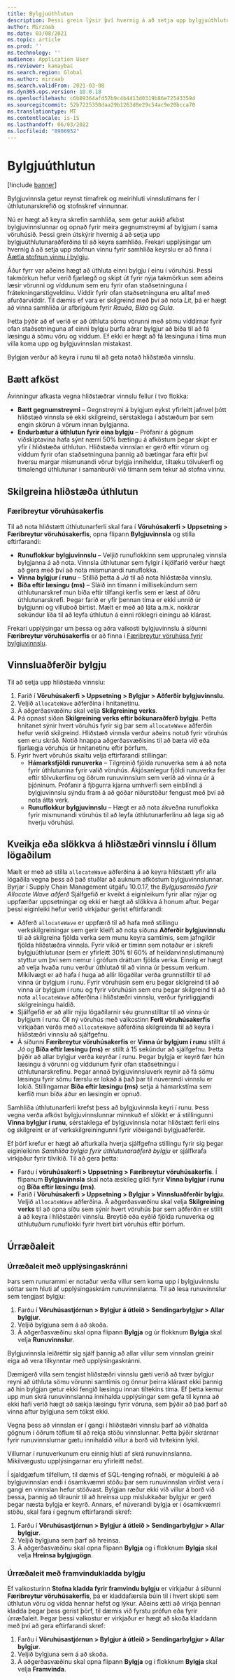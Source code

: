 ```yaml
---
title: Bylgjuúthlutun
description: Þessi grein lýsir því hvernig á að setja upp bylgjuúthlutunarskrefið, þar á meðal hvernig á að virkja samhliða vinnslu fyrir það.
author: Mirzaab
ms.date: 03/08/2021
ms.topic: article
ms.prod: ''
ms.technology: ''
audience: Application User
ms.reviewer: kamaybac
ms.search.region: Global
ms.author: mirzaab
ms.search.validFrom: 2021-03-08
ms.dyn365.ops.version: 10.0.18
ms.openlocfilehash: c6b89364afd57b9c4b4413d0319b86e725433594
ms.sourcegitcommit: 52b7225350daa29b1263d8e29c54ac9e20bcca70
ms.translationtype: MT
ms.contentlocale: is-IS
ms.lasthandoff: 06/03/2022
ms.locfileid: "8906952"
---
```

# <a name="wave-allocation"></a>Bylgjuúthlutun

[!include [banner](../includes/banner.md)]

Bylgjuvinnsla getur reynst tímafrek og meirihluti vinnslutímans fer í úthlutunarskrefið og stofnskref vinnunnar.

Nú er hægt að keyra skrefin samhliða, sem getur aukið afköst bylgjuvinnslunnar og opnað fyrir meira gegnumstreymi af bylgjum í sama vöruhúsið. Þessi grein útskýrir hvernig á að setja upp bylgjuúthlutunaraðferðina til að keyra samhliða. Frekari upplýsingar um hvernig á að setja upp stofnun vinnu fyrir samhliða keyrslu er að finna í [Áætla stofnun vinnu í bylgju](configure-wave-schedule-work-creation.md).

Áður fyrr var aðeins hægt að úthluta einni bylgju í einu í vöruhúsi. Þessi takmörkun hefur verið fjarlægð og skipt út fyrir nýja takmörkun sem aðeins læsir vörunni og víddunum sem eru fyrir ofan staðsetninguna í frátekningarstigveldinu. Víddir fyrir ofan staðsetninguna eru alltaf með afurðarvíddir. Til dæmis ef vara er skilgreind með því að nota *Lit*, þá er hægt að vinna samhliða úr afbrigðum fyrir *Rauða*, *Bláa* og *Gula*.

Þetta þýðir að ef verið er að úthluta sömu vörunni með sömu víddirnar fyrir ofan staðsetninguna af einni bylgju þurfa aðrar bylgjur að bíða til að fá læsingu á sömu vöru og víddum. Ef ekki er hægt að fá læsinguna í tíma mun villa koma upp og bylgjuvinnslan mistakast.

Bylgjan verður að keyra í runu til að geta notað hliðstæða vinnslu.

## <a name="performance-improvements"></a>Bætt afköst

Ávinningur afkasta vegna hliðstæðrar vinnslu fellur í tvo flokka:

- **Bætt gegnumstreymi** – Gegnstreymi á bylgjum eykst yfirleitt jafnvel þótt hliðstæð vinnsla sé ekki skilgreind, sérstaklega í aðstæðum þar sem engin skörun á vörum innan bylgjanna.
- **Endurbætur á úthlutun fyrir eina bylgju** – Prófanir á gögnum viðskiptavina hafa sýnt nærri 50% bætingu á afköstum þegar skipt er yfir í hliðstæða úthlutun. Hliðstæða vinnslan er gerð eftir vörum og víddum fyrir ofan staðsetninguna þannig að bætingar fara eftir því hversu margar mismunandi vörur bylgja inniheldur, tiltæku tölvukerfi og tímalengd úthlutunar í samanburði við tímann sem tekur að stofna vinnu.

## <a name="configure-parallel-allocation"></a>Skilgreina hliðstæða úthlutun

### <a name="warehouse-management-parameters"></a>Færibreytur vöruhúsakerfis

Til að nota hliðstætt úthlutunarferli skal fara í **Vöruhúsakerfi > Uppsetning > Færibreytur vöruhúsakerfis**, opna flipann **Bylgjuvinnsla** og stilla eftirfarandi:

- **Runuflokkur bylgjuvinnslu** – Veljið runuflokkinn sem upprunaleg vinnsla bylgjanna á að nota. Vinnsla úthlutunar sem fylgir í kjölfarið verður hægt að gera með því að nota mismunandi runuflokka.
- **Vinna bylgjur í runu** – Stillið þetta á *Já* til að nota hliðstæða vinnslu.
- **Bíða eftir læsingu (ms)** – Sláið inn tímann í millisekúndum sem úthlutunarskref mun bíða eftir tilfangi kerfis sem er læst af öðru úthlutunarskrefi. Þegar farið er yfir þennan tíma er ekki unnið úr bylgjunni og villuboð birtist. Mælt er með að láta a.m.k. nokkrar sekúndur líða til að leyfa úthlutun á einni röklegri einingu að klárast.

Frekari upplýsingar um þessa og aðra valkosti bylgjuvinnslu á síðunni **Færibreytur vöruhúsakerfis** er að finna í [Færibreytur vöruhúss fyrir bylgjuvinnslu](wave-warehouse-parameters.md).

## <a name="wave-process-methods"></a>Vinnsluaðferðir bylgju

Til að setja upp hliðstæða vinnslu:

1. Farið í **Vöruhúsakerfi > Uppsetning > Bylgjur > Aðferðir bylgjuvinnslu**.
1. Veljið `allocateWave` aðferðina í hnitanetinu.
1. Á aðgerðasvæðinu skal velja **Skilgreining verks**.
1. Þá opnast síðan **Skilgreining verks eftir bókunaraðferð bylgju**. Þetta hnitanet sýnir hvert vöruhús fyrir sig þar sem `allocateWave` aðferðin hefur verið skilgreind. Hliðstæð vinnsla verður aðeins notuð fyrir vöruhús sem eru skráð. Notið hnappa aðgerðasvæðisins til að bæta við eða fjarlægja vöruhús úr hnitanetinu eftir þörfum. 
1. Fyrir hvert vöruhús skaltu velja eftirfarandi stillingar:
    - **Hámarksfjöldi runuverka** – Tilgreinið fjölda runuverka sem á að nota fyrir úthlutunina fyrir valið vöruhús. Ákjósanlegur fjöldi runuverka fer eftir tölvukerfinu og öðrum runuvinnslum sem verið að vinna úr á þjóninum. Prófanir á fjögurra kjarna umhverfi sem einblíndi á bylgjuvinnslu sýndu fram á að góðar niðurstöður fengust með því að nota átta verk.
    - **Runuflokkur bylgjuvinnslu** – Hægt er að nota ákveðna runuflokka fyrir mismunandi vöruhús til að leyfa úthlutunarferlinu að laga sig að hverju vöruhúsi.

## <a name="enable-or-disable-parallelization-across-all-legal-entities"></a>Kveikja eða slökkva á hliðstæðri vinnslu í öllum lögaðilum

Mælt er með að stilla `allocateWave` aðferðina á að keyra hliðstætt yfir alla lögaðila vegna þess að það stuðlar að auknum afköstum bylgjuvinnslunnar. Byrjar í Supply Chain Management útgáfu 10.0.17, the *Bylgjusamsíða fyrir Allocate Wave aðferð* Sjálfgefið er kveikt á eiginleikum fyrir allar nýjar og uppfærðar uppsetningar og ekki er hægt að slökkva á honum aftur. Þegar þessi eiginleiki hefur verið virkjaður gerist eftirfarandi:

- Aðferð `allocateWave` er uppfærð til að hafa með stillingu verkskilgreiningar sem gerir kleift að nota síðuna **Aðferðir bylgjuvinnslu** til að skilgreina fjölda verka sem munu keyra samtímis, sem jafngildir fjölda hliðstæðra vinnsla. Fyrir vikið er tíminn sem notaður er í skrefi bylgjuúthlutunar (sem er yfirleitt 30% til 60% af heildarvinnslutímanum) styttur um því sem nemur í grófum dráttum fjölda verka. Einnig er hægt að velja hvaða runu verður úthlutað til að vinna úr þessum verkum. Mikilvægt er að hafa í huga að allir lögaðilar verða grunnstilltir til að vinna úr bylgjum í runu. Fyrir vöruhúsin sem eru þegar skilgreind til að vinna úr bylgjum í runu og fyrir vöruhúsin sem eru þegar skilgreind til að nota `allocateWave` aðferðina í hliðstæðri vinnslu, verður fyrirliggjandi skilgreiningu haldið.
- Sjálfgefið er að allir nýju lögaðilarnir séu grunnstilltar til að vinna úr bylgjum í runu. Öll ný vöruhús með valkostinn **Ferli vöruhúsakerfis** virkjaðan verða með `allocateWave` aðferðina skilgreinda til að keyra í hliðstæðri vinnslu að sjálfgefnu.
- Á síðunni **Færibreytur vöruhúsakerfis** er **Vinna úr bylgjum í runu** stillt á *Já* og **Bíða eftir læsingu (ms)** er stillt á 15 sekúndur að sjálfgefnu. Þetta þýðir að allar bylgjur verða keyrðar í runu. Þegar bylgja er keyrð fær hún læsingu á vörunni og víddunum fyrir ofan staðsetningu í úthlutunarskrefinu. Þegar annað bylgjuvinnsluverk reynir að fá sömu læsingu fyrir sömu færslu er lokað á það þar til núverandi vinnslu er lokið. Stillingarnar **Bíða eftir læsingu (ms)** setja á hámarkstíma sem kerfið mun bíða áður en læsingin er opnuð.

Samhliða úthlutunarferli krefst þess að bylgjuvinnsla keyri í runu. Þess vegna verða afköst bylgjuvinnslunnar minnkuð ef slökkt er á stillingunni **Vinna bylgjur í runu**, sérstaklega ef bylgjuvinnsla notar hliðstætt ferli eins og skilgreint er af verkskilgreiningunni fyrir viðeigandi bylgjuaðferðir.

Ef þörf krefur er hægt að afturkalla hverja sjálfgefna stillingu fyrir sig þegar eiginleikinn *Samhliða bylgja fyrir úthlutunaraðferð bylgju* er sjálfkrafa virkjaður fyrir tilvikið. Til að gera þetta:

- Farðu í **vöruhúsakerfi \> Uppsetning \> Færibreytur vöruhúsakerfis**. Í flipanum **Bylgjuvinnsla** skal nota æskileg gildi fyrir **Vinna bylgjur í runu** og **Bíða eftir læsingu (ms)**.
- Farið í **Vöruhúsakerfi \> Uppsetning \> Bylgjur \> Vinnsluaðferðir bylgju**. Veljið `allocateWave` aðferðina. Á aðgerðasvæðinu skal velja **Skilgreining verks** til að opna síðu sem sýnir hvert vöruhús þar sem aðferðin er stillt á að keyra í hliðstæðri vinnslu. Breytið eða eyðið fjölda runuverka og úthlutuðum runuflokki fyrir hvert birt vöruhús eftir þörfum.

## <a name="troubleshooting"></a>Úrræðaleit

### <a name="troubleshoot-using-the-infolog"></a>Úrræðaleit með upplýsingaskránni

Þars sem runurammi er notaður verða villur sem koma upp í bylgjuvinnslu sóttar sem hluti af upplýsingaskrám runuvinnslanna. Til að lesa runuvinnslur sem tengjast bylgju:

1. Farðu í **Vöruhúsastjórnun \> Bylgjur á útleið \> Sendingarbylgjur \> Allar bylgjur**.
1. Veljið bylgjuna sem á að skoða.
1. Á aðgerðasvæðinu skal opna flipann **Bylgja** og úr flokknum **Bylgja** skal velja **Runuvinnslur**.

Bylgjuvinnsla leiðréttir sig sjálf þannig að allar villur sem vinnslan greinir eiga að vera tilkynntar með upplýsingaskránni.

Dæmigerð villa sem tengist hliðstæðri vinnslu gæti verið að tvær bylgjur reyni að úthluta sömu vörunni samtímis og önnur þeirra klárast ekki þannig að hin bylgjan getur ekki fengið læsingu innan tiltekins tíma. Ef þetta kemur upp mun skrá runuvinnslanna innihalda upplýsingar sem gefa til kynna að ekki hafi verið hægt að sækja læsingu fyrir vöruna, sem þýðir að það þarf að vinna aftur bylgjuna sem tókst ekki.

Vegna þess að vinnslan er í gangi í hliðstæðri vinnslu þarf að viðhalda gögnum í öðrum töflum til að rekja stöðu vinnslunnar. Þetta þýðir skrárnar fyrir runuvinnslurnar gætu innihaldið villur á borð við tvítekinn lykil.

Villurnar í runuverkunum eru einnig hluti af skrá runuvinnslanna. Mikilvægustu upplýsingarnar eru yfirleitt neðst.

Í sjaldgæfum tilfellum, til dæmis ef SQL-tenging rofnaði, er möguleiki á að bylgjuvinnslan endi í ósamkvæmri stöðu þar sem runuvinnslan virðist vera í gangi en vinnslan hefur stöðvast. Bylgjan ræður ekki við villur á borð við þessa, þannig að tilraunir til að hreinsa upp mislukkaðar bylgjur er gerð þegar næsta bylgja er keyrð. Annars, ef núverandi bylgja er í ósamkvæmri stöðu, skal fara í gegnum eftirfarandi skref:

1. Farðu í **Vöruhúsastjórnun \> Bylgjur á útleið \> Sendingarbylgjur \> Allar bylgjur**.
1. Veljið bylgjuna sem þarf að hreinsa.
1. Á aðgerðasvæðinu skal opna flipann **Bylgja** og í flokknum **Bylgja** skal velja **Hreinsa bylgjugögn**.

### <a name="troubleshoot-using-the-wave-progress-log"></a>Úrræðaleit með framvindukladda bylgju

Ef valkosturinn **Stofna kladda fyrir framvindu bylgju** er virkjaður á síðunni **Færibreytur vöruhúsakerfis**, þá er kladdafærsla búin til í hvert skipti sem úthlutun vöru og vídda hennar hefst og lýkur. Aðeins ætti að virkja þennan kladda þegar þess gerist þörf, til dæmis við fyrstu prófun eða fyrir úrræðaleit. Þegar þessi valkostur er virkjaður er hægt að skoða kladdann með því að gera eftirfarandi skref:

1. Farðu í **Vöruhúsastjórnun \> Bylgjur á útleið \> Sendingarbylgjur \> Allar bylgjur**.
1. Veljið bylgjuna sem á að skoða.
1. Á aðgerðasvæðinu skal opna flipann **Bylgja** og í flokknum **Bylgja** skal velja **Framvinda**.
